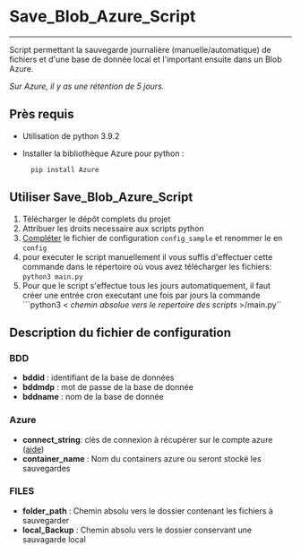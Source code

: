 # Save_Blob_Azure_Script
---

Script permettant la sauvegarde journalière (manuelle/automatique) de fichiers et d'une base de donnée local et l'important ensuite dans un Blob Azure.

*Sur Azure, il y as une rétention de 5 jours.*

## Près requis

* Utilisation de python 3.9.2
* Installer la bibliothèque Azure pour python :

        pip install Azure


## Utiliser Save_Blob_Azure_Script

1. Télécharger le dépôt complets du projet
2. Attribuer les droits necessaire aux scripts python
3. [Compléter](#Description_config) le fichier de configuration ```config_sample``` et renommer le en ```config```
4. pour executer le script manuellement il vous suffis d'effectuer cette commande dans le répertoire où vous avez télécharger les fichiers: ```python3 main.py```
5. Pour que le script s'effectue tous les jours automatiquement, il faut créer une entrée cron executant une fois par jours la commande ```python3 \< *chemin absolue vers le repertoire des scripts* \>/main.py`` 

## Description du fichier de configuration<a name="Description_Config"></a>

### BDD
* **bddid** : identifiant de la base de données
* **bddmdp** : mot de passe de la base de donnée
* **bddname** : nom de la base de donnée

### Azure
* **connect_string**: clès de connexion à récupérer sur le compte azure ([aide](https://docs.microsoft.com/fr-fr/azure/storage/blobs/storage-quickstart-blobs-python?tabs=environment-variable-windows#copy-your-credentials-from-the-azure-portal))
* **container_name** : Nom du containers azure ou seront stocké les sauvegardes

### FILES
* **folder_path** : Chemin absolu vers le dossier contenant les fichiers à sauvegarder
* **local_Backup** : Chemin absolu vers le dossier conservant une sauvagarde local

